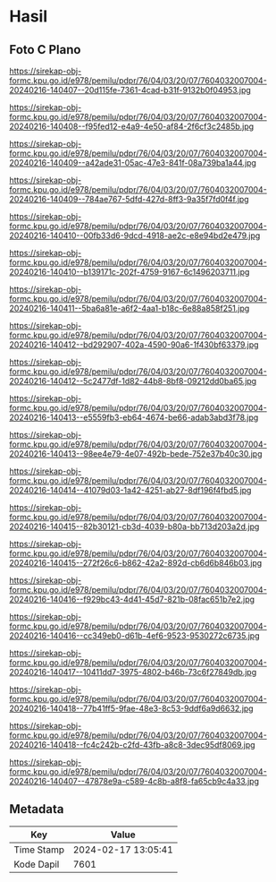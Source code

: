 # Hasil

## Foto C Plano

https://sirekap-obj-formc.kpu.go.id/e978/pemilu/pdpr/76/04/03/20/07/7604032007004-20240216-140407--20d115fe-7361-4cad-b31f-9132b0f04953.jpg

https://sirekap-obj-formc.kpu.go.id/e978/pemilu/pdpr/76/04/03/20/07/7604032007004-20240216-140408--f95fed12-e4a9-4e50-af84-2f6cf3c2485b.jpg

https://sirekap-obj-formc.kpu.go.id/e978/pemilu/pdpr/76/04/03/20/07/7604032007004-20240216-140409--a42ade31-05ac-47e3-841f-08a739ba1a44.jpg

https://sirekap-obj-formc.kpu.go.id/e978/pemilu/pdpr/76/04/03/20/07/7604032007004-20240216-140409--784ae767-5dfd-427d-8ff3-9a35f7fd0f4f.jpg

https://sirekap-obj-formc.kpu.go.id/e978/pemilu/pdpr/76/04/03/20/07/7604032007004-20240216-140410--00fb33d6-9dcd-4918-ae2c-e8e94bd2e479.jpg

https://sirekap-obj-formc.kpu.go.id/e978/pemilu/pdpr/76/04/03/20/07/7604032007004-20240216-140410--b139171c-202f-4759-9167-6c1496203711.jpg

https://sirekap-obj-formc.kpu.go.id/e978/pemilu/pdpr/76/04/03/20/07/7604032007004-20240216-140411--5ba6a81e-a6f2-4aa1-b18c-6e88a858f251.jpg

https://sirekap-obj-formc.kpu.go.id/e978/pemilu/pdpr/76/04/03/20/07/7604032007004-20240216-140412--bd292907-402a-4590-90a6-1f430bf63379.jpg

https://sirekap-obj-formc.kpu.go.id/e978/pemilu/pdpr/76/04/03/20/07/7604032007004-20240216-140412--5c2477df-1d82-44b8-8bf8-09212dd0ba65.jpg

https://sirekap-obj-formc.kpu.go.id/e978/pemilu/pdpr/76/04/03/20/07/7604032007004-20240216-140413--e5559fb3-eb64-4674-be66-adab3abd3f78.jpg

https://sirekap-obj-formc.kpu.go.id/e978/pemilu/pdpr/76/04/03/20/07/7604032007004-20240216-140413--98ee4e79-4e07-492b-bede-752e37b40c30.jpg

https://sirekap-obj-formc.kpu.go.id/e978/pemilu/pdpr/76/04/03/20/07/7604032007004-20240216-140414--41079d03-1a42-4251-ab27-8df196f4fbd5.jpg

https://sirekap-obj-formc.kpu.go.id/e978/pemilu/pdpr/76/04/03/20/07/7604032007004-20240216-140415--82b30121-cb3d-4039-b80a-bb713d203a2d.jpg

https://sirekap-obj-formc.kpu.go.id/e978/pemilu/pdpr/76/04/03/20/07/7604032007004-20240216-140415--272f26c6-b862-42a2-892d-cb6d6b846b03.jpg

https://sirekap-obj-formc.kpu.go.id/e978/pemilu/pdpr/76/04/03/20/07/7604032007004-20240216-140416--f929bc43-4d41-45d7-821b-08fac651b7e2.jpg

https://sirekap-obj-formc.kpu.go.id/e978/pemilu/pdpr/76/04/03/20/07/7604032007004-20240216-140416--cc349eb0-d61b-4ef6-9523-9530272c6735.jpg

https://sirekap-obj-formc.kpu.go.id/e978/pemilu/pdpr/76/04/03/20/07/7604032007004-20240216-140417--10411dd7-3975-4802-b46b-73c6f27849db.jpg

https://sirekap-obj-formc.kpu.go.id/e978/pemilu/pdpr/76/04/03/20/07/7604032007004-20240216-140418--77b41ff5-9fae-48e3-8c53-9ddf6a9d6632.jpg

https://sirekap-obj-formc.kpu.go.id/e978/pemilu/pdpr/76/04/03/20/07/7604032007004-20240216-140418--fc4c242b-c2fd-43fb-a8c8-3dec95df8069.jpg

https://sirekap-obj-formc.kpu.go.id/e978/pemilu/pdpr/76/04/03/20/07/7604032007004-20240216-140407--47878e9a-c589-4c8b-a8f8-fa65cb9c4a33.jpg


## Metadata

| Key        | Value               |
| ---------- | ------------------- |
| Time Stamp | 2024-02-17 13:05:41 |
| Kode Dapil | 7601                |




